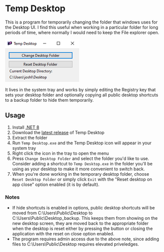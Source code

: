 # Temp Desktop
This is a program for temporarily changing the folder that windows uses for the Desktop UI. I find this useful when working in a particular folder for long periods of time, where normally I would need to keep the File explorer open. 

![Preview Image](temp_desktop_preview.png "Preview Image")

It lives in the system tray and works by simply editing the Registry key that sets your desktop folder and optionally copying all public desktop shortcuts to a backup folder to hide them temporarily. 

## Usage
1. Install [.NET 8](https://dotnet.microsoft.com/en-us/download/dotnet/8.0)
2. Download the [latest release](https://github.com/giplgwm/Temporary-Desktop/releases/latest) of Temp Desktop
3. Extract the folder
4. Run `Temp Desktop.exe` and the Temp Desktop icon will appear in your system tray
5. Right click the icon in the tray to open the menu
6. Press `Change Desktop Folder` and select the folder you'd like to use. Consider adding a shortcut to `Temp Desktop.exe` in the folder you'll be using as your desktop to make it more convenient to switch back.
7. When you're done working in the temporary desktop folder, choose `Reset Desktop Folder` or simply click `Exit` with the "Reset desktop on app close" option enabled (it is by default).

### Notes
- If hide shortcuts is enabled in options, public desktop shortcuts will be moved from C:\Users\Public\Desktop to C:\Users\Public\Desktop_backup. This keeps them from showing on the new desktop screen, they are moved back to the appropriate folder when the desktop is reset either by pressing the button or closing the application with the reset on close option enabled.
- The program requires admin access due to the above note, since adding files to C:\Users\Public\Desktop requires elevated priveledges.
